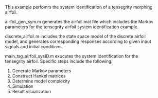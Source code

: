 This example perfomrs the system identification of a tensegrity morphing airfoil. 

airfoil_gen_sym.m generates the airfoil.mat file which includes the Markov parameters for the tensegrity airfoil system identification example.

discrete_airfoil.m includes the state space model of the discrete airfoil model, and generates corresponding responses according to given input signals and initial conditions.

main_tsg_airfoil_sysID.m exucutes the system identification for the tensegrity airfoil. Specific steps include the following:

1. Generate Markov parameters
2. Construct Hankel matrices
3. Determine model complexity
4. Simulation
5. Result visualization